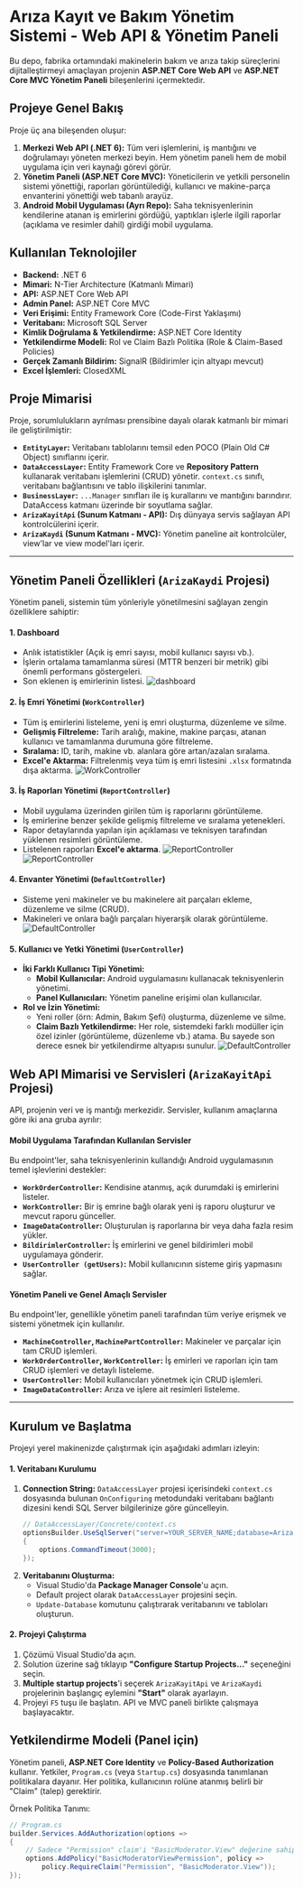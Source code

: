 # Arıza Kayıt ve Bakım Yönetim Sistemi - Web API & Yönetim Paneli

Bu depo, fabrika ortamındaki makinelerin bakım ve arıza takip süreçlerini dijitalleştirmeyi amaçlayan projenin **ASP.NET Core Web API** ve **ASP.NET Core MVC Yönetim Paneli** bileşenlerini içermektedir.

## Projeye Genel Bakış

Proje üç ana bileşenden oluşur:
1.  **Merkezi Web API (.NET 6):** Tüm veri işlemlerini, iş mantığını ve doğrulamayı yöneten merkezi beyin. Hem yönetim paneli hem de mobil uygulama için veri kaynağı görevi görür.
2.  **Yönetim Paneli (ASP.NET Core MVC):** Yöneticilerin ve yetkili personelin sistemi yönettiği, raporları görüntülediği, kullanıcı ve makine-parça envanterini yönettiği web tabanlı arayüz.
3.  **Android Mobil Uygulaması (Ayrı Repo):** Saha teknisyenlerinin kendilerine atanan iş emirlerini gördüğü, yaptıkları işlerle ilgili raporlar (açıklama ve resimler dahil) girdiği mobil uygulama.


## Kullanılan Teknolojiler

- **Backend:** .NET 6
- **Mimari:** N-Tier Architecture (Katmanlı Mimari)
- **API:** ASP.NET Core Web API
- **Admin Panel:** ASP.NET Core MVC
- **Veri Erişimi:** Entity Framework Core (Code-First Yaklaşımı)
- **Veritabanı:** Microsoft SQL Server
- **Kimlik Doğrulama & Yetkilendirme:** ASP.NET Core Identity
- **Yetkilendirme Modeli:** Rol ve Claim Bazlı Politika (Role & Claim-Based Policies)
- **Gerçek Zamanlı Bildirim:** SignalR (Bildirimler için altyapı mevcut)
- **Excel İşlemleri:** ClosedXML

## Proje Mimarisi

Proje, sorumlulukların ayrılması prensibine dayalı olarak katmanlı bir mimari ile geliştirilmiştir:

-   **`EntityLayer`:** Veritabanı tablolarını temsil eden POCO (Plain Old C# Object) sınıflarını içerir.
-   **`DataAccessLayer`:** Entity Framework Core ve **Repository Pattern** kullanarak veritabanı işlemlerini (CRUD) yönetir. `context.cs` sınıfı, veritabanı bağlantısını ve tablo ilişkilerini tanımlar.
-   **`BusinessLayer`:** `...Manager` sınıfları ile iş kurallarını ve mantığını barındırır. DataAccess katmanı üzerinde bir soyutlama sağlar.
-   **`ArizaKayitApi` (Sunum Katmanı - API):** Dış dünyaya servis sağlayan API kontrolcülerini içerir.
-   **`ArizaKaydi` (Sunum Katmanı - MVC):** Yönetim paneline ait kontrolcüler, view'lar ve view model'ları içerir.

---

## Yönetim Paneli Özellikleri (`ArizaKaydi` Projesi)

Yönetim paneli, sistemin tüm yönleriyle yönetilmesini sağlayan zengin özelliklere sahiptir:

#### 1. Dashboard
-   Anlık istatistikler (Açık iş emri sayısı, mobil kullanıcı sayısı vb.).
-   İşlerin ortalama tamamlanma süresi (MTTR benzeri bir metrik) gibi önemli performans göstergeleri.
-   Son eklenen iş emirlerinin listesi.
![dashboard](images/Screenshot_81.png)
#### 2. İş Emri Yönetimi (`WorkController`)
-   Tüm iş emirlerini listeleme, yeni iş emri oluşturma, düzenleme ve silme.
-   **Gelişmiş Filtreleme:** Tarih aralığı, makine, makine parçası, atanan kullanıcı ve tamamlanma durumuna göre filtreleme.
-   **Sıralama:** ID, tarih, makine vb. alanlara göre artan/azalan sıralama.
-   **Excel'e Aktarma:** Filtrelenmiş veya tüm iş emri listesini `.xlsx` formatında dışa aktarma.
![WorkController](images/Screenshot_82.png)
#### 3. İş Raporları Yönetimi (`ReportController`)
-   Mobil uygulama üzerinden girilen tüm iş raporlarını görüntüleme.
-   İş emirlerine benzer şekilde gelişmiş filtreleme ve sıralama yetenekleri.
-   Rapor detaylarında yapılan işin açıklaması ve teknisyen tarafından yüklenen resimleri görüntüleme.
-   Listelenen raporları **Excel'e aktarma**.
![ReportController](images/Screenshot_84.png)
![ReportController](images/Screenshot_85.png)
#### 4. Envanter Yönetimi (`DefaultController`)
-   Sisteme yeni makineler ve bu makinelere ait parçaları ekleme, düzenleme ve silme (CRUD).
-   Makineleri ve onlara bağlı parçaları hiyerarşik olarak görüntüleme.
![DefaultController](images/Screenshot_88.png)
#### 5. Kullanıcı ve Yetki Yönetimi (`UserController`)
-   **İki Farklı Kullanıcı Tipi Yönetimi:**
    -   **Mobil Kullanıcılar:** Android uygulamasını kullanacak teknisyenlerin yönetimi.
    -   **Panel Kullanıcıları:** Yönetim paneline erişimi olan kullanıcılar.
-   **Rol ve İzin Yönetimi:**
    -   Yeni roller (örn: Admin, Bakım Şefi) oluşturma, düzenleme ve silme.
    -   **Claim Bazlı Yetkilendirme:** Her role, sistemdeki farklı modüller için özel izinler (görüntüleme, düzenleme vb.) atama. Bu sayede son derece esnek bir yetkilendirme altyapısı sunulur.
![DefaultController](images/Screenshot_89.png)
## Web API Mimarisi ve Servisleri (`ArizaKayitApi` Projesi)

API, projenin veri ve iş mantığı merkezidir. Servisler, kullanım amaçlarına göre iki ana gruba ayrılır:

#### Mobil Uygulama Tarafından Kullanılan Servisler
Bu endpoint'ler, saha teknisyenlerinin kullandığı Android uygulamasının temel işlevlerini destekler:

-   **`WorkOrderController`:** Kendisine atanmış, açık durumdaki iş emirlerini listeler.
-   **`WorkController`:** Bir iş emrine bağlı olarak yeni iş raporu oluşturur ve mevcut raporu günceller.
-   **`ImageDataController`:** Oluşturulan iş raporlarına bir veya daha fazla resim yükler.
-   **`BildirimlerController`:** İş emirlerini ve genel bildirimleri mobil uygulamaya gönderir.
-   **`UserController (getUsers)`:** Mobil kullanıcının sisteme giriş yapmasını sağlar.

#### Yönetim Paneli ve Genel Amaçlı Servisler
Bu endpoint'ler, genellikle yönetim paneli tarafından tüm veriye erişmek ve sistemi yönetmek için kullanılır.

-   **`MachineController`, `MachinePartController`:** Makineler ve parçalar için tam CRUD işlemleri.
-   **`WorkOrderController`, `WorkController`:** İş emirleri ve raporları için tam CRUD işlemleri ve detaylı listeleme.
-   **`UserController`:** Mobil kullanıcıları yönetmek için CRUD işlemleri.
-   **`ImageDataController`:** Arıza ve işlere ait resimleri listeleme.

---

## Kurulum ve Başlatma

Projeyi yerel makinenizde çalıştırmak için aşağıdaki adımları izleyin:

#### 1. Veritabanı Kurulumu
1.  **Connection String:** `DataAccessLayer` projesi içerisindeki `context.cs` dosyasında bulunan `OnConfiguring` metodundaki veritabanı bağlantı dizesini kendi SQL Server bilgilerinize göre güncelleyin.
    ```csharp
    // DataAccessLayer/Concrete/context.cs
    optionsBuilder.UseSqlServer("server=YOUR_SERVER_NAME;database=ArizaKayit;...;", options =>
    {
        options.CommandTimeout(3000);
    });
    ```
2.  **Veritabanını Oluşturma:**
    -   Visual Studio'da **Package Manager Console**'u açın.
    -   Default project olarak `DataAccessLayer` projesini seçin.
    -   `Update-Database` komutunu çalıştırarak veritabanını ve tabloları oluşturun.

#### 2. Projeyi Çalıştırma
1.  Çözümü Visual Studio'da açın.
2.  Solution üzerine sağ tıklayıp **"Configure Startup Projects..."** seçeneğini seçin.
3.  **Multiple startup projects**'i seçerek `ArizaKayitApi` ve `ArizaKaydi` projelerinin başlangıç eylemini **"Start"** olarak ayarlayın.
4.  Projeyi `F5` tuşu ile başlatın. API ve MVC paneli birlikte çalışmaya başlayacaktır.

## Yetkilendirme Modeli (Panel için)

Yönetim paneli, **ASP.NET Core Identity** ve **Policy-Based Authorization** kullanır. Yetkiler, `Program.cs` (veya `Startup.cs`) dosyasında tanımlanan politikalara dayanır. Her politika, kullanıcının rolüne atanmış belirli bir "Claim" (talep) gerektirir.

Örnek Politika Tanımı:
```csharp
// Program.cs
builder.Services.AddAuthorization(options =>
{
    // Sadece "Permission" claim'i "BasicModerator.View" değerine sahip olanlar erişebilir.
    options.AddPolicy("BasicModeratorViewPermission", policy =>
        policy.RequireClaim("Permission", "BasicModerator.View"));
});
